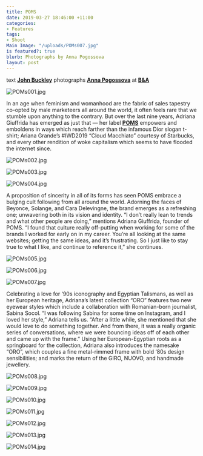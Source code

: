 ```yaml
---
title: POMS
date: 2019-03-27 18:46:00 +11:00
categories:
- Features
tags:
- Shoot
Main Image: "/uploads/POMs007.jpg"
is featured?: true
blurb: Photographs by Anna Pogossova
layout: post
---
```


text **[John Buckley](https://www.instagram.com/johnalbertbuckley/)**
photographs **[Anna Pogossova](https://www.instagram.com/annapogossova/)** at **[B&A](https://www.instagram.com/barepsau/)**

![POMs001.jpg](/uploads/POMs001.jpg)

In an age when feminism and womanhood are the fabric of sales tapestry co-opted by male marketeers all around the world, it often feels rare that we stumble upon anything to the contrary. But over the last nine years, Adriana Giuffrida has emerged as just that — her label **[POMS](https://www.pomspoms.com.au/)** empowers and emboldens in ways which reach farther than the infamous Dior slogan t-shirt; Ariana Grande’s #IWD2019 “Cloud Macchiato” courtesy of Starbucks, and every other rendition of woke capitalism which seems to have flooded the internet since. 

![POMs002.jpg](/uploads/POMs002.jpg)

![POMs003.jpg](/uploads/POMs003.jpg) 

![POMs004.jpg](/uploads/POMs004.jpg)

A proposition of sincerity in all of its forms has seen POMS embrace a bulging cult following from all around the world. Adorning the faces of Beyonce, Solange, and Cara Delevingne, the brand emerges as a refreshing one; unwavering both in its vision and identity. “I don’t really lean to trends and what other people are doing,” mentions Adriana Giuffrida, founder of POMS. “I found that culture really off-putting when working for some of the brands I worked for early on in my career. You’re all looking at the same websites; getting the same ideas, and it’s frustrating. So I just like to stay true to what I like, and continue to reference it,” she continues.

![POMs005.jpg](/uploads/POMs005.jpg)

![POMs006.jpg](/uploads/POMs006.jpg)

![POMs007.jpg](/uploads/POMs007.jpg)

Celebrating a love for ‘90s iconography and Egyptian Talismans, as well as her European heritage, Adriana’s latest collection “ORO” features two new eyewear styles which include a collaboration with Romanian-born journalist, Sabina Socol. “I was following Sabina for some time on Instagram, and I loved her style,” Adriana tells us. “After a little while, she mentioned that she would love to do something together. And from there, it was a really organic series of conversations, where we were bouncing ideas off of each other and came up with the frame.” Using her European-Egyptian roots as a springboard for the collection, Adriana also introduces the namesake “ORO”, which couples a fine metal-rimmed frame with bold ‘80s design sensibilities; and marks the return of the GIRO, NUOVO, and handmade jewellery.

![POMs008.jpg](/uploads/POMs008.jpg)

![POMs009.jpg](/uploads/POMs009.jpg)

![POMs010.jpg](/uploads/POMs010.jpg)

![POMs011.jpg](/uploads/POMs011.jpg)

![POMs012.jpg](/uploads/POMs012.jpg)

![POMs013.jpg](/uploads/POMs013.jpg)

![POMs014.jpg](/uploads/POMs014.jpg)

